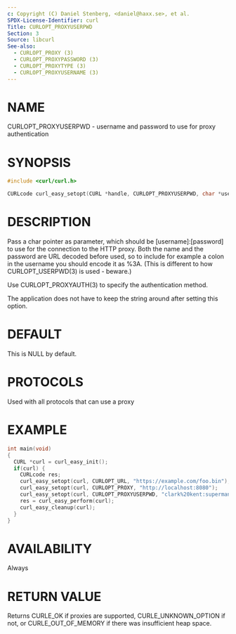 ```yaml
---
c: Copyright (C) Daniel Stenberg, <daniel@haxx.se>, et al.
SPDX-License-Identifier: curl
Title: CURLOPT_PROXYUSERPWD
Section: 3
Source: libcurl
See-also:
  - CURLOPT_PROXY (3)
  - CURLOPT_PROXYPASSWORD (3)
  - CURLOPT_PROXYTYPE (3)
  - CURLOPT_PROXYUSERNAME (3)
---
```


# NAME

CURLOPT_PROXYUSERPWD - username and password to use for proxy authentication

# SYNOPSIS

~~~c
#include <curl/curl.h>

CURLcode curl_easy_setopt(CURL *handle, CURLOPT_PROXYUSERPWD, char *userpwd);
~~~

# DESCRIPTION

Pass a char pointer as parameter, which should be [username]:[password] to use
for the connection to the HTTP proxy. Both the name and the password are URL
decoded before used, so to include for example a colon in the username you
should encode it as %3A. (This is different to how CURLOPT_USERPWD(3) is
used - beware.)

Use CURLOPT_PROXYAUTH(3) to specify the authentication method.

The application does not have to keep the string around after setting this
option.

# DEFAULT

This is NULL by default.

# PROTOCOLS

Used with all protocols that can use a proxy

# EXAMPLE

~~~c
int main(void)
{
  CURL *curl = curl_easy_init();
  if(curl) {
    CURLcode res;
    curl_easy_setopt(curl, CURLOPT_URL, "https://example.com/foo.bin");
    curl_easy_setopt(curl, CURLOPT_PROXY, "http://localhost:8080");
    curl_easy_setopt(curl, CURLOPT_PROXYUSERPWD, "clark%20kent:superman");
    res = curl_easy_perform(curl);
    curl_easy_cleanup(curl);
  }
}
~~~

# AVAILABILITY

Always

# RETURN VALUE

Returns CURLE_OK if proxies are supported, CURLE_UNKNOWN_OPTION if not, or
CURLE_OUT_OF_MEMORY if there was insufficient heap space.
